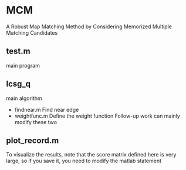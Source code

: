 # MCM
A Robust Map Matching Method by Considering Memorized Multiple Matching Candidates

## test.m  
main program

## lcsg_q
main algorithm
- findnear.m Find near edge
- weightfunc.m Define the weight function
Follow-up work can mainly modify these two

## plot_record.m
To visualize the results, note that the score matrix defined here is very large, so if you save it, you need to modify the matlab statement
